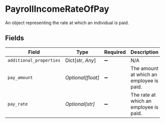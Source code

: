 # PayrollIncomeRateOfPay

An object representing the rate at which an individual is paid.


## Fields

| Field                                    | Type                                     | Required                                 | Description                              |
| ---------------------------------------- | ---------------------------------------- | ---------------------------------------- | ---------------------------------------- |
| `additional_properties`                  | Dict[str, *Any*]                         | :heavy_minus_sign:                       | N/A                                      |
| `pay_amount`                             | *Optional[float]*                        | :heavy_minus_sign:                       | The amount at which an employee is paid. |
| `pay_rate`                               | *Optional[str]*                          | :heavy_minus_sign:                       | The rate at which an employee is paid.   |